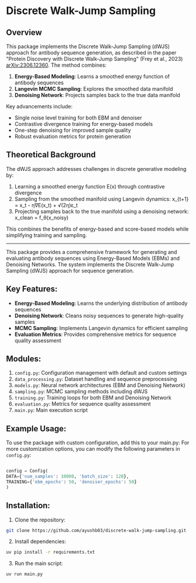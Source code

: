 # Discrete Walk-Jump Sampling

## Overview

This package implements the Discrete Walk-Jump Sampling (dWJS) approach for antibody sequence generation, as described in the paper "Protein Discovery with Discrete Walk-Jump Sampling" (Frey et al., 2023) [arXiv:2306.12360](https://arxiv.org/abs/2306.12360). The method combines:

1. **Energy-Based Modeling**: Learns a smoothed energy function of antibody sequences
2. **Langevin MCMC Sampling**: Explores the smoothed data manifold
3. **Denoising Network**: Projects samples back to the true data manifold

Key advancements include:
- Single noise level training for both EBM and denoiser
- Contrastive divergence training for energy-based models
- One-step denoising for improved sample quality
- Robust evaluation metrics for protein generation

## Theoretical Background

The dWJS approach addresses challenges in discrete generative modeling by:

1. Learning a smoothed energy function E(x) through contrastive divergence
2. Sampling from the smoothed manifold using Langevin dynamics:
   x_{t+1} = x_t - η∇E(x_t) + √(2η)ε_t
3. Projecting samples back to the true manifold using a denoising network:
   x_clean = f_θ(x_noisy)

This combines the benefits of energy-based and score-based models while simplifying training and sampling.

--- 

This package provides a comprehensive framework for generating and evaluating antibody sequences using
Energy-Based Models (EBMs) and Denoising Networks. The system implements the Discrete Walk-Jump
Sampling (dWJS) approach for sequence generation.

## Key Features:
- **Energy-Based Modeling**: Learns the underlying distribution of antibody sequences
- **Denoising Network**: Cleans noisy sequences to generate high-quality samples
- **MCMC Sampling**: Implements Langevin dynamics for efficient sampling
- **Evaluation Metrics**: Provides comprehensive metrics for sequence quality assessment

## Modules:
1. `config.py`: Configuration management with default and custom settings
2. `data_processing.py`: Dataset handling and sequence preprocessing
3. `models.py`: Neural network architectures (EBM and Denoising Network)
4. `sampling.py`: MCMC sampling methods including dWJS
5. `training.py`: Training loops for both EBM and Denoising Network
6. `evaluation.py`: Metrics for sequence quality assessment
7. `main.py`: Main execution script
## Example Usage:

To use the package with custom configuration, add this to your main.py:
For more customization options, you can modify the following parameters in `config.py`:


``` python

config = Config(
DATA={'num_samples': 10000, 'batch_size': 128},
TRAINING={'ebm_epochs': 50, 'denoiser_epochs': 50}
)
```

## Installation:
1. Clone the repository:
``` bash
git clone https://github.com/ayushb03/discrete-walk-jump-sampling.git
```

2. Install dependencies:
``` bash
uv pip install -r requirements.txt
```
3. Run the main script:
``` bash
uv run main.py
```
